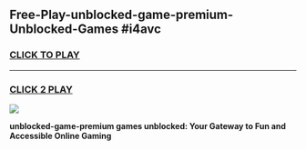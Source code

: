 
## Free-Play-unblocked-game-premium-Unblocked-Games #i4avc
<h3>
<a href="https://news.freeplayer.one?title=unblocked-game-premium&ref=8M">CLICK TO PLAY</a></h3>
<hr>

<h3>
<a href="https://news.freeplayer.one?title=unblocked-game-premium&ref=8M">CLICK 2 PLAY</a>
  
</h3>

<a href="https://news.freeplayer.one?title=unblocked-game-premium&ref=8M"><img src="https://clearcache.store/games.png"></a>


**unblocked-game-premium games unblocked: Your Gateway to Fun and Accessible Online Gaming**
